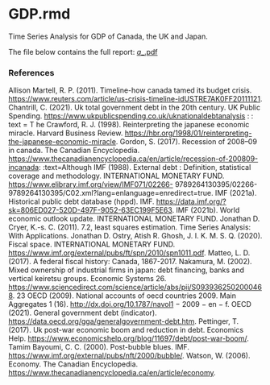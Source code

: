 # GDP.rmd
Time Series Analysis for GDP of Canada, the UK and Japan.

The file below contains the full report:
[_a__.pdf](https://github.com/AneesahG/GDP.rmd/files/11493547/_a__.pdf)

### References
Allison Martell, R. P. (2011). Timeline-how canada tamed its budget crisis.
https://www.reuters.com/article/us-crisis-timeline-idUSTRE7AK0FF20111121.
Chantrill, C. (2021). Uk total government debt in the 20th century. UK Public Spending.
https://www.ukpublicspending.co.uk/uknationaldebtanalysis : : text = T he
Crawford, R. J. (1998). Reinterpreting the japanese economic miracle. Harvard Business
Review. https://hbr.org/1998/01/reinterpreting-the-japanese-economic-miracle.
Gordon, S. (2017). Recession of 2008–09 in canada. The Canadian Encyclopedia. https://www.thecanadianencyclopedia.ca/en/article/recession-of-200809-incanada: :text=Although
IMF (1988). External debt : Definition, statistical coverage and methodology. INTERNATIONAL MONETARY FUND. https://www.elibrary.imf.org/view/IMF071/02266-
9789264130395/02266-9789264130395/C02.xml?lang=enlanguage=enredirect=true.
IMF (2021a). Historical public debt database (hppd). IMF.
https://data.imf.org/?sk=806ED027-520D-497F-9052-63EC199F5E63.
IMF (2021b). World economic outlook update. INTERNATIONAL MONETARY FUND.
Jonathan D. Cryer, K.-s. C. (2011). 7.2, least squares estimation. Time Series Analysis: With
Applications.
Jonathan D. Ostry, Atish R. Ghosh, J. I. K. M. S. Q. (2020). Fiscal space. INTERNATIONAL
MONETARY FUND. https://www.imf.org/external/pubs/ft/spn/2010/spn1011.pdf.
Matteo, L. D. (2017). A federal fiscal history: Canada, 1867-2017.
Nakamura, M. (2002). Mixed ownership of industrial firms in japan: debt
financing, banks and vertical keiretsu groups. Economic Systems 26.
https://www.sciencedirect.com/science/article/abs/pii/S0939362502000468.
23
OECD (2009). National accounts of oecd countries 2009. Main Aggregates 1 (16).
http://dx.doi.org/10.1787/navol1 − 2009 − en − f.
OECD (2021). General government debt (indicator). https://data.oecd.org/gga/generalgovernment-debt.htm.
Pettinger, T. (2017). Uk post-war economic boom and reduction in debt. Economics Help.
https://www.economicshelp.org/blog/11697/debt/post-war-boom/.
Tamim Bayoumi, C. C. (2000). Post-bubble blues. IMF.
https://www.imf.org/external/pubs/nft/2000/bubble/.
Watson, W. (2006). Economy. The Canadian Encyclopedia.
https://www.thecanadianencyclopedia.ca/en/article/economy.
